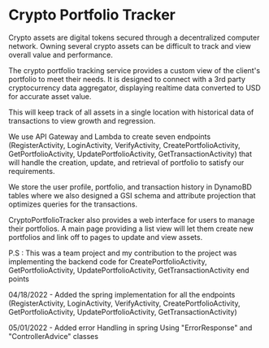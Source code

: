 # Crypto Portfolio Tracker

Crypto assets are digital tokens secured through a decentralized computer network. Owning several crypto 
assets can be difficult to track and view overall value and performance.

The crypto portfolio tracking service provides a custom view of the client's portfolio to meet their needs. 
It is designed to connect with a 3rd party cryptocurrency data aggregator, displaying realtime data converted 
to USD for accurate asset value. 

This will keep track of all assets in a single location with historical data of transactions to view growth 
and regression.

We use API Gateway and Lambda to create seven endpoints (RegisterActivity, LoginActivity, VerifyActivity, 
CreatePortfolioActivity, GetPortfolioActivity, UpdatePortfolioActivity, GetTransactionActivity) that will 
handle the creation, update, and retrieval of portfolio to satisfy our requirements.

We store the user profile, portfolio, and transaction history in DynamoBD tables where we also designed
a GSI schema and attribute projection that optimizes queries for the transactions.

CryptoPortfolioTracker also provides a web interface for users to manage their portfolios. A main page providing a list view will let them create new portfolios and link off to pages to update and view assets.

P.S : This was a team project and my contribution to the project was implementing the backend code for CreatePortfolioActivity, GetPortfolioActivity, UpdatePortfolioActivity, GetTransactionActivity end points


04/18/2022 - Added the spring implementation for all the endpoints (RegisterActivity, LoginActivity, VerifyActivity, 
CreatePortfolioActivity, GetPortfolioActivity, UpdatePortfolioActivity, GetTransactionActivity)

05/01/2022 - Added error Handling in spring Using "ErrorResponse" and "ControllerAdvice" classes
